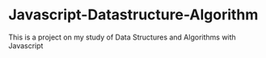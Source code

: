 # Javascript-Datastructure-Algorithm
This is a project on my study of Data Structures and Algorithms with Javascript
